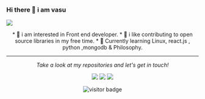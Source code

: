 ### Hi there 👋 i am vasu

![](https://media.giphy.com/media/PTBVMsYIOB0SBP4MVe/giphy-downsized-large.gif)


<div id="header" align="center">
* 🧐 i am interested in Front end developer.
* 💼 i like contributing to open source libraries in my free time.
* 🌱   Currently learning Linux, react.js , python ,mongodb & Philosophy.
</div>

<hr>
<p align="center">
  <i>Take a look at my repositories and let's get in touch!</i>

<p align="center">
<a href= "https://github.com/kvvasu"><img src="https://img.icons8.com/material-outlined/27/000000/ball-point-pen.png"/></a>
<a href= "https://www.linkedin.com/in/kv-vasu-yadav"><img src="https://img.icons8.com/material-outlined/30/000000/linkedin.png"/></a>
<a href= "https://twitter.com/graymatterre><img src="https://img.icons8.com/material-outlined/30/000000/twitter.png"/></a>
<a href= "https://projectk"><img src="https://img.icons8.com/material-outlined/27/000000/geography.png"/></a>
</p>

<p  align="center">
<!--<img src="https://visitor-badge.glitch.me/badge?page_id=kvvasu.kvvasut" alt="visitor badge"/>-->
<img src="https://visitor-badge.laobi.icu/badge?page_id=kvvasu.kvvasu" alt="visitor badge"/>       
</p>

</p>

<!--
**kvvasu/kvvasu** is a ✨ _special_ ✨ repository because its `README.md` (this file) appears on your GitHub profile.

Here are some ideas to get you started:

- 🔭 I’m currently working on ...
- 🌱 I’m currently learning ...
- 👯 I’m looking to collaborate on ...
- 🤔 I’m looking for help with ...
- 💬 Ask me about ...
- 📫 How to reach me: ...
- 😄 Pronouns: ...
- ⚡ Fun fact: ...
-->
